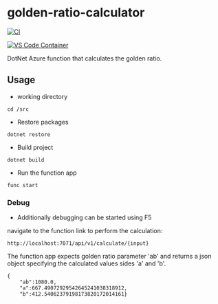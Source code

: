 # golden-ratio-calculator

[![CI](https://github.com/Muhammad-1990/golden-ratio-calculator/actions/workflows/main.yml/badge.svg)](https://github.com/Muhammad-1990/golden-ratio-calculator/actions/workflows/main.yml)

[![VS Code Container](https://img.shields.io/static/v1?label=VS+Code&message=Container&logo=visualstudiocode&color=007ACC&logoColor=007ACC&labelColor=2C2C32)](https://open.vscode.dev/Muhammad-1990/golden-ratio-calculator)

DotNet Azure function that calculates the golden ratio.

## Usage

- working directory
```
cd /src
```

- Restore packages
```
dotnet restore
```

- Build project
```
dotnet build
```

- Run the function app
```
func start
```


### Debug
- Additionally debugging can be started using F5

navigate to the function link to perform the calculation:
```
http://localhost:7071/api/v1/calculate/{input}
```

The function app expects golden ratio parameter 'ab' and returns a json object specifying the calculated values sides 'a' and 'b'.

```
{
    "ab":1080.0,
    "a":667.49072929542645241038318912,
    "b":412.54062379198173820172014161}
```

